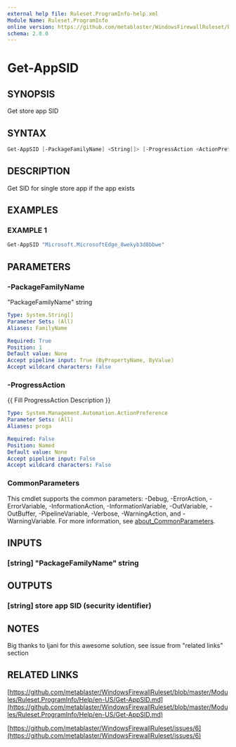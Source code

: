 ```yaml
---
external help file: Ruleset.ProgramInfo-help.xml
Module Name: Ruleset.ProgramInfo
online version: https://github.com/metablaster/WindowsFirewallRuleset/blob/master/Modules/Ruleset.ProgramInfo/Help/en-US/Get-AppSID.md
schema: 2.0.0
---
```


# Get-AppSID

## SYNOPSIS

Get store app SID

## SYNTAX

```powershell
Get-AppSID [-PackageFamilyName] <String[]> [-ProgressAction <ActionPreference>] [<CommonParameters>]
```

## DESCRIPTION

Get SID for single store app if the app exists

## EXAMPLES

### EXAMPLE 1

```powershell
Get-AppSID "Microsoft.MicrosoftEdge_8wekyb3d8bbwe"
```

## PARAMETERS

### -PackageFamilyName

"PackageFamilyName" string

```yaml
Type: System.String[]
Parameter Sets: (All)
Aliases: FamilyName

Required: True
Position: 1
Default value: None
Accept pipeline input: True (ByPropertyName, ByValue)
Accept wildcard characters: False
```

### -ProgressAction

{{ Fill ProgressAction Description }}

```yaml
Type: System.Management.Automation.ActionPreference
Parameter Sets: (All)
Aliases: proga

Required: False
Position: Named
Default value: None
Accept pipeline input: False
Accept wildcard characters: False
```

### CommonParameters

This cmdlet supports the common parameters: -Debug, -ErrorAction, -ErrorVariable, -InformationAction, -InformationVariable, -OutVariable, -OutBuffer, -PipelineVariable, -Verbose, -WarningAction, and -WarningVariable. For more information, see [about_CommonParameters](http://go.microsoft.com/fwlink/?LinkID=113216).

## INPUTS

### [string] "PackageFamilyName" string

## OUTPUTS

### [string] store app SID (security identifier)

## NOTES

Big thanks to ljani for this awesome solution, see issue from "related links" section

## RELATED LINKS

[https://github.com/metablaster/WindowsFirewallRuleset/blob/master/Modules/Ruleset.ProgramInfo/Help/en-US/Get-AppSID.md](https://github.com/metablaster/WindowsFirewallRuleset/blob/master/Modules/Ruleset.ProgramInfo/Help/en-US/Get-AppSID.md)

[https://github.com/metablaster/WindowsFirewallRuleset/issues/6](https://github.com/metablaster/WindowsFirewallRuleset/issues/6)
